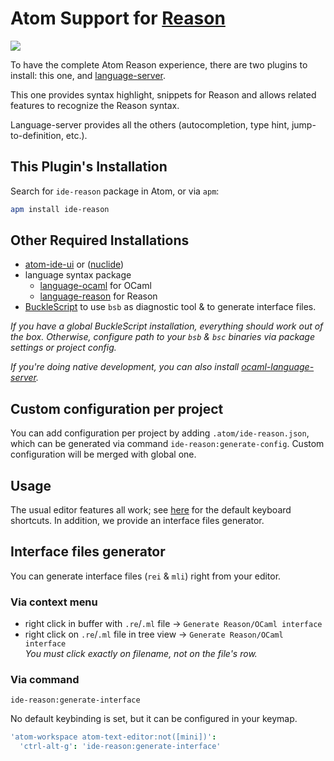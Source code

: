 # Atom Support for [Reason](https://reasonml.github.io)

![](https://github.com/reasonml-editor/atom-ide-reason/blob/master/docs/capture.gif?raw=true)

To have the complete Atom Reason experience, there are two plugins to install: this one, and [language-server](https://github.com/jaredly/reason-language-server).

This one provides syntax highlight, snippets for Reason and allows related features to recognize the Reason syntax.

Language-server provides all the others (autocompletion, type hint, jump-to-definition, etc.).

## This Plugin's Installation
Search for `ide-reason` package in Atom, or via `apm`:

```sh
apm install ide-reason
```

## Other Required Installations

* [atom-ide-ui](https://atom.io/packages/atom-ide-ui) or ([nuclide](https://atom.io/packages/nuclide))
* language syntax package
  * [language-ocaml](https://atom.io/packages/language-ocaml) for OCaml
  * [language-reason](https://atom.io/packages/language-reason) for Reason
* [BuckleScript](https://reasonml.github.io/docs/en/installation) to use `bsb` as diagnostic tool & to generate interface files.

_If you have a global BuckleScript installation, everything should work out of the box. Otherwise, configure path to your `bsb` & `bsc` binaries via package settings or project config._

_If you're doing native development, you can also install [ocaml-language-server](https://github.com/freebroccolo/ocaml-language-server#installation-1)._

## Custom configuration per project
You can add configuration per project by adding `.atom/ide-reason.json`, which can be generated via command `ide-reason:generate-config`. Custom configuration will be merged with global one.

## Usage

The usual editor features all work; see [here](https://github.com/facebook-atom/atom-ide-ui/blob/master/docs/keybindings.md) for the default keyboard shortcuts. In addition, we provide an interface files generator.

## Interface files generator
You can generate interface files (`rei` & `mli`) right from your editor.

### Via context menu
* right click in buffer with `.re`/`.ml` file -> `Generate Reason/OCaml interface`
* right click on `.re`/`.ml` file in tree view -> `Generate Reason/OCaml interface`<br>
  _You must click exactly on filename, not on the file's row._

### Via command
```
ide-reason:generate-interface
```

No default keybinding is set, but it can be configured in your keymap.

```cson
'atom-workspace atom-text-editor:not([mini])':
  'ctrl-alt-g': 'ide-reason:generate-interface'
```
